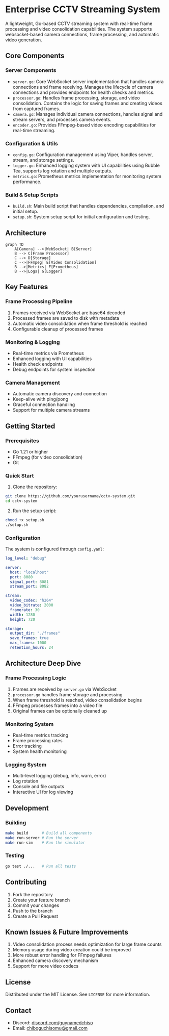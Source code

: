 # Enterprise CCTV Streaming System

A lightweight, Go-based CCTV streaming system with real-time frame processing and video consolidation capabilities. The system supports websocket-based camera connections, frame processing, and automatic video generation.

## Core Components

### Server Components

- `server.go`: Core WebSocket server implementation that handles camera connections and frame receiving. Manages the lifecycle of camera connections and provides endpoints for health checks and metrics.
- `processor.go`: Handles frame processing, storage, and video consolidation. Contains the logic for saving frames and creating videos from captured frames.
- `camera.go`: Manages individual camera connections, handles signal and stream servers, and processes camera events.
- `encoder.go`: Provides FFmpeg-based video encoding capabilities for real-time streaming.

### Configuration & Utils

- `config.go`: Configuration management using Viper, handles server, stream, and storage settings.
- `logger.go`: Enhanced logging system with UI capabilities using Bubble Tea, supports log rotation and multiple outputs.
- `metrics.go`: Prometheus metrics implementation for monitoring system performance.

### Build & Setup Scripts

- `build.sh`: Main build script that handles dependencies, compilation, and initial setup.
- `setup.sh`: System setup script for initial configuration and testing.

## Architecture

```mermaid
graph TD
    A[Camera] -->|WebSocket| B[Server]
    B --> C[Frame Processor]
    C --> D[Storage]
    C -->|FFmpeg| E[Video Consolidation]
    B -->|Metrics| F[Prometheus]
    B -->|Logs| G[Logger]
```

## Key Features

### Frame Processing Pipeline

1. Frames received via WebSocket are base64 decoded
2. Processed frames are saved to disk with metadata
3. Automatic video consolidation when frame threshold is reached
4. Configurable cleanup of processed frames

### Monitoring & Logging

- Real-time metrics via Prometheus
- Enhanced logging with UI capabilities
- Health check endpoints
- Debug endpoints for system inspection

### Camera Management

- Automatic camera discovery and connection
- Keep-alive with ping/pong
- Graceful connection handling
- Support for multiple camera streams

## Getting Started

### Prerequisites

- Go 1.21 or higher
- FFmpeg (for video consolidation)
- Git

### Quick Start

1. Clone the repository:

```bash
git clone https://github.com/yourusername/cctv-system.git
cd cctv-system
```

2. Run the setup script:

```bash
chmod +x setup.sh
./setup.sh
```

### Configuration

The system is configured through `config.yaml`:

```yaml
log_level: "debug"

server:
  host: "localhost"
  port: 8080
  signal_port: 8081
  stream_port: 8082

stream:
  video_codec: "h264"
  video_bitrate: 2000
  framerate: 30
  width: 1280
  height: 720

storage:
  output_dir: "./frames"
  save_frames: true
  max_frames: 1000
  retention_hours: 24
```

## Architecture Deep Dive

### Frame Processing Logic

1. Frames are received by `server.go` via WebSocket
2. `processor.go` handles frame storage and processing
3. When frame threshold is reached, video consolidation begins
4. FFmpeg processes frames into a video file
5. Original frames can be optionally cleaned up

### Monitoring System

- Real-time metrics tracking
- Frame processing rates
- Error tracking
- System health monitoring

### Logging System

- Multi-level logging (debug, info, warn, error)
- Log rotation
- Console and file outputs
- Interactive UI for log viewing

## Development

### Building

```bash
make build      # Build all components
make run-server # Run the server
make run-sim    # Run the simulator
```

### Testing

```bash
go test ./...   # Run all tests
```

## Contributing

1. Fork the repository
2. Create your feature branch
3. Commit your changes
4. Push to the branch
5. Create a Pull Request

## Known Issues & Future Improvements

1. Video consolidation process needs optimization for large frame counts
2. Memory usage during video creation could be improved
3. More robust error handling for FFmpeg failures
4. Enhanced camera discovery mechanism
5. Support for more video codecs

## License

Distributed under the MIT License. See `LICENSE` for more information.

## Contact

- Discord: [discord.com/guynamedchiso](https://discord.com/guynamedchiso)
- Email: [chiboguchisomu@gmail.com](mailto:chiboguchisomu@gmail.com)
